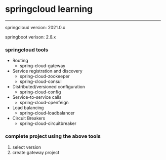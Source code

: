 # springcloud learning
***
springcloud version: 2021.0.x 

springboot verison: 2.6.x

### springcloud tools
+ Routing
    + spring-cloud-gateway
+ Service registration and discovery
    + spring-cloud-zookeeper
    + spring-cloud-consul
+ Distributed/versioned configuration
    + spring-cloud-config
+ Service-to-service calls
    + spring-cloud-openfeign
+ Load balancing
    + spring-cloud-loadbalancer
+ Circuit Breakers
    + spring-cloud-circuitbreaker

### complete project using the above tools
1. select version
2. create gateway project



